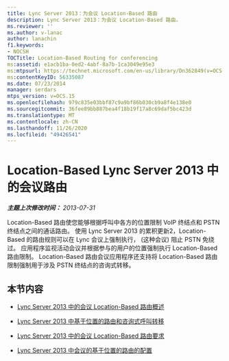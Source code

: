 ```yaml
---
title: Lync Server 2013：为会议 Location-Based 路由
description: Lync Server 2013：为会议 Location-Based 路由。
ms.reviewer: ''
ms.author: v-lanac
author: lanachin
f1.keywords:
- NOCSH
TOCTitle: Location-Based Routing for conferencing
ms:assetid: e1acb1ba-0ed2-4abf-8a7b-1ca3049e95e3
ms:mtpsurl: https://technet.microsoft.com/en-us/library/Dn362849(v=OCS.15)
ms:contentKeyID: 56335087
ms.date: 07/23/2014
manager: serdars
mtps_version: v=OCS.15
ms.openlocfilehash: 979c835e03bbf87c9a9bf86b030cb9a8f4e138e0
ms.sourcegitcommit: 36fee89bb887bea4f18b19f17a8c69daf5bc423d
ms.translationtype: MT
ms.contentlocale: zh-CN
ms.lasthandoff: 11/26/2020
ms.locfileid: "49426541"
---
```

# <a name="location-based-routing-for-conferencing-in-lync-server-2013"></a>Location-Based Lync Server 2013 中的会议路由

<div data-xmlns="http://www.w3.org/1999/xhtml">

<div class="topic" data-xmlns="http://www.w3.org/1999/xhtml" data-msxsl="urn:schemas-microsoft-com:xslt" data-cs="https://msdn.microsoft.com/">

<div data-asp="https://msdn2.microsoft.com/asp">



</div>

<div id="mainSection">

<div id="mainBody">

<span> </span>

_**主题上次修改时间：** 2013-07-31_

Location-Based 路由使您能够根据呼叫中各方的位置限制 VoIP 终结点和 PSTN 终结点之间的通话路由。 使用 Lync Server 2013 的累积更新2，Location-Based 的路由规则可以在 Lync 会议上强制执行， (这种会议) 阻止 PSTN 免绕过。 应用程序监视活动会议并根据参与的用户的位置强制执行 Location-Based 路由限制。 Location-Based 路由会议应用程序还支持将 Location-Based 路由限制强制用于涉及 PSTN 终结点的咨询式转移。

<div>

## <a name="in-this-section"></a>本节内容

  - [Lync Server 2013 中的会议 Location-Based 路由概述](lync-server-2013-overview-of-location-based-routing-for-conferencing.md)

  - [Lync Server 2013 中基于位置的路由和咨询式呼叫转移](lync-server-2013-location-based-routing-and-consultative-call-transfers.md)

  - [Lync Server 2013 中的会议 Location-Based 路由要求](lync-server-2013-requirements-for-location-based-routing-for-conferencing.md)

  - [Lync Server 2013 中会议的基于位置的路由的配置](lync-server-2013-configuration-of-location-based-routing-for-conferencing.md)

</div>

</div>

<span> </span>

</div>

</div>

</div>

